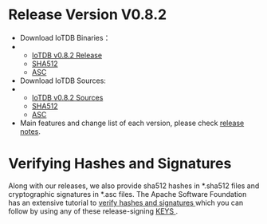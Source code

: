 # Release Version V0.8.2
- Download IoTDB Binaries：
- - [IoTDB v0.8.2 Release](https://www.apache.org/dyn/closer.cgi/incubator/iotdb/0.8.2-incubating/apache-iotdb-0.8.2-incubating-bin.zip) 
  - [SHA512](https://downloads.apache.org/incubator/iotdb/0.8.2-incubating/apache-iotdb-0.8.2-incubating-bin.zip.sha512)
  - [ASC](https://downloads.apache.org/incubator/iotdb/0.8.2-incubating/apache-iotdb-0.8.2-incubating-bin.zip.asc)
- Download IoTDB Sources:
- - [IoTDB v0.8.2 Sources](https://www.apache.org/dyn/closer.cgi/incubator/iotdb/0.8.2-incubating/apache-iotdb-0.8.2-incubating-source-release.zip)
  - [SHA512](https://downloads.apache.org/incubator/iotdb/0.8.2-incubating/apache-iotdb-0.8.2-incubating-source-release.zip.sha512)
  - [ASC](https://downloads.apache.org/incubator/iotdb/0.8.2-incubating/apache-iotdb-0.8.2-incubating-source-release.zip.asc)
- Main features and change list of each version, please check [release notes](https://raw.githubusercontent.com/apache/incubator-iotdb/release/0.8.2/RELEASE_NOTES.md).



# Verifying Hashes and Signatures

Along with our releases, we also provide sha512 hashes in *.sha512 files and cryptographic signatures in *.asc files. The Apache Software Foundation has an extensive tutorial to [verify hashes and signatures ](http://www.apache.org/info/verification.html)which you can follow by using any of these release-signing [KEYS ](https://downloads.apache.org/incubator/iotdb/KEYS).

<FooterFixed/>